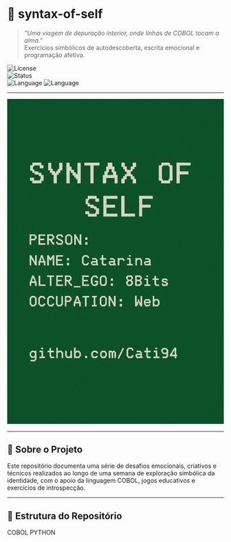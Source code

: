 # 🧠 syntax-of-self

> _"Uma viagem de depuração interior, onde linhas de COBOL tocam a alma."_  
> Exercícios simbólicos de autodescoberta, escrita emocional e programação afetiva.

![License](https://img.shields.io/badge/license-Creative%20Commons-blue.svg)  
![Status](https://img.shields.io/badge/status-em%20progresso-ff69b4)  
![Language](https://img.shields.io/badge/language-COBOL-blueviolet) ![Language](https://img.shields.io/badge/language-Python-yellow)



---

 ![Syntax of Self](https://github.com/Cati94/syntax-of-self/blob/main/system.png)


---

## 🧩 Sobre o Projeto

Este repositório documenta uma série de desafios emocionais, criativos e técnicos realizados ao longo de uma semana de exploração simbólica da identidade, com o apoio da linguagem COBOL, jogos educativos e exercícios de introspecção.

---

## 📁 Estrutura do Repositório
COBOL 
PYTHON
